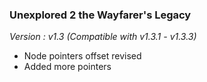 ### Unexplored 2 the Wayfarer's Legacy 

_Version : v1.3 (Compatible with v1.3.1 - v1.3.3)_

- Node pointers offset revised
- Added more pointers
